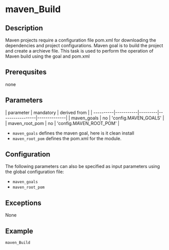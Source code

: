 # maven_Build

## Description
Maven projects require a configuration file pom.xml for downloading the dependencies and project configurations. Maven goal is to build the project and create a archieve file. This task is used to perform the operation of Maven build using the goal and pom.xml

## Prerequsites
none

## Parameters

| parameter | mandatory | derived from |
| ----------|-----------|---------|-----------------|--------------|
| maven_goals | no | 'config.MAVEN_GOALS' |
| maven_root_pom | no | 'config.MAVEN_ROOT_POM' |


* `maven_goals` defines the maven goal, here is it clean install
* `maven_root_pom` defines the pom.xml for the module.

## Configuration
The following parameters can also be specified as input parameters using the global configuration file:

* `maven_goals`
* `maven_root_pom`

## Exceptions

None

## Example

```groovy
maven_Build
```
